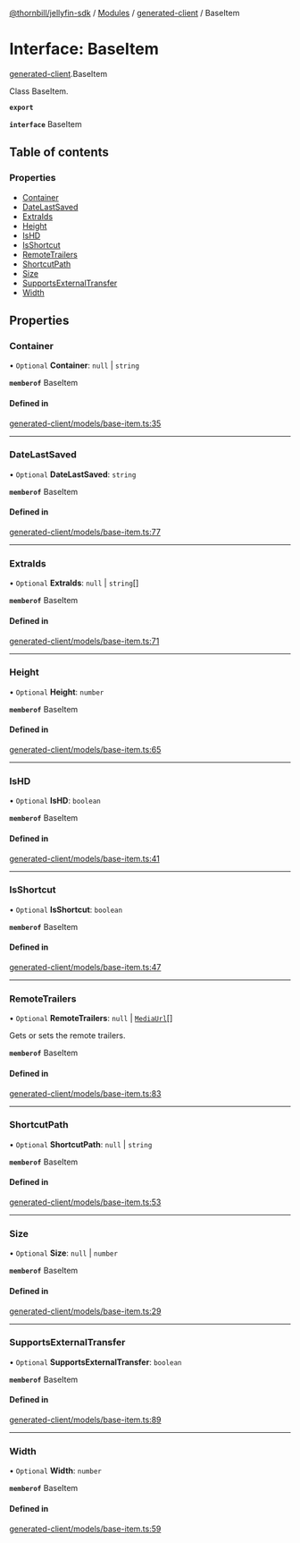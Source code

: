 [@thornbill/jellyfin-sdk](../README.md) / [Modules](../modules.md) / [generated-client](../modules/generated_client.md) / BaseItem

# Interface: BaseItem

[generated-client](../modules/generated_client.md).BaseItem

Class BaseItem.

**`export`**

**`interface`** BaseItem

## Table of contents

### Properties

- [Container](generated_client.BaseItem.md#container)
- [DateLastSaved](generated_client.BaseItem.md#datelastsaved)
- [ExtraIds](generated_client.BaseItem.md#extraids)
- [Height](generated_client.BaseItem.md#height)
- [IsHD](generated_client.BaseItem.md#ishd)
- [IsShortcut](generated_client.BaseItem.md#isshortcut)
- [RemoteTrailers](generated_client.BaseItem.md#remotetrailers)
- [ShortcutPath](generated_client.BaseItem.md#shortcutpath)
- [Size](generated_client.BaseItem.md#size)
- [SupportsExternalTransfer](generated_client.BaseItem.md#supportsexternaltransfer)
- [Width](generated_client.BaseItem.md#width)

## Properties

### Container

• `Optional` **Container**: ``null`` \| `string`

**`memberof`** BaseItem

#### Defined in

[generated-client/models/base-item.ts:35](https://github.com/jellyfin/jellyfin-sdk-typescript/blob/7402732/src/generated-client/models/base-item.ts#L35)

___

### DateLastSaved

• `Optional` **DateLastSaved**: `string`

**`memberof`** BaseItem

#### Defined in

[generated-client/models/base-item.ts:77](https://github.com/jellyfin/jellyfin-sdk-typescript/blob/7402732/src/generated-client/models/base-item.ts#L77)

___

### ExtraIds

• `Optional` **ExtraIds**: ``null`` \| `string`[]

**`memberof`** BaseItem

#### Defined in

[generated-client/models/base-item.ts:71](https://github.com/jellyfin/jellyfin-sdk-typescript/blob/7402732/src/generated-client/models/base-item.ts#L71)

___

### Height

• `Optional` **Height**: `number`

**`memberof`** BaseItem

#### Defined in

[generated-client/models/base-item.ts:65](https://github.com/jellyfin/jellyfin-sdk-typescript/blob/7402732/src/generated-client/models/base-item.ts#L65)

___

### IsHD

• `Optional` **IsHD**: `boolean`

**`memberof`** BaseItem

#### Defined in

[generated-client/models/base-item.ts:41](https://github.com/jellyfin/jellyfin-sdk-typescript/blob/7402732/src/generated-client/models/base-item.ts#L41)

___

### IsShortcut

• `Optional` **IsShortcut**: `boolean`

**`memberof`** BaseItem

#### Defined in

[generated-client/models/base-item.ts:47](https://github.com/jellyfin/jellyfin-sdk-typescript/blob/7402732/src/generated-client/models/base-item.ts#L47)

___

### RemoteTrailers

• `Optional` **RemoteTrailers**: ``null`` \| [`MediaUrl`](generated_client.MediaUrl.md)[]

Gets or sets the remote trailers.

**`memberof`** BaseItem

#### Defined in

[generated-client/models/base-item.ts:83](https://github.com/jellyfin/jellyfin-sdk-typescript/blob/7402732/src/generated-client/models/base-item.ts#L83)

___

### ShortcutPath

• `Optional` **ShortcutPath**: ``null`` \| `string`

**`memberof`** BaseItem

#### Defined in

[generated-client/models/base-item.ts:53](https://github.com/jellyfin/jellyfin-sdk-typescript/blob/7402732/src/generated-client/models/base-item.ts#L53)

___

### Size

• `Optional` **Size**: ``null`` \| `number`

**`memberof`** BaseItem

#### Defined in

[generated-client/models/base-item.ts:29](https://github.com/jellyfin/jellyfin-sdk-typescript/blob/7402732/src/generated-client/models/base-item.ts#L29)

___

### SupportsExternalTransfer

• `Optional` **SupportsExternalTransfer**: `boolean`

**`memberof`** BaseItem

#### Defined in

[generated-client/models/base-item.ts:89](https://github.com/jellyfin/jellyfin-sdk-typescript/blob/7402732/src/generated-client/models/base-item.ts#L89)

___

### Width

• `Optional` **Width**: `number`

**`memberof`** BaseItem

#### Defined in

[generated-client/models/base-item.ts:59](https://github.com/jellyfin/jellyfin-sdk-typescript/blob/7402732/src/generated-client/models/base-item.ts#L59)
